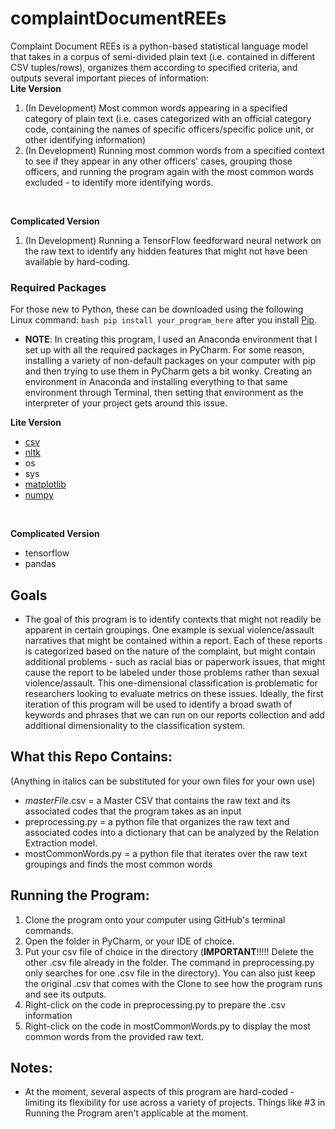 # complaintDocumentREEs

Complaint Document REEs is a python-based statistical language model that takes in a corpus of semi-divided plain text (i.e. contained in different CSV tuples/rows), organizes them according to specified criteria, and outputs several important pieces of information: <br>
__Lite Version__ 
1. (In Development) Most common words appearing in a specified category of plain text (i.e. cases categorized with an official category code, containing the names of specific officers/specific police unit, or other identifying information)
2. (In Development) Running most common words from a specified context to see if they appear in any other officers' cases, grouping those officers, and running the program again with the most common words excluded - to identify more identifying words. 
<br>

__Complicated Version__ 
1. (In Development) Running a TensorFlow feedforward neural network on the raw text to identify any hidden features that might not have been available by hard-coding. 

### Required Packages
  For those new to Python, these can be downloaded using the following Linux command: ```bash pip install your_program_here``` after you install [Pip](https://pip.pypa.io/en/stable/). 

- __NOTE__: In creating this program, I used an Anaconda environment that I set up with all the required packages in PyCharm. For some reason, installing a variety of non-default packages on your computer with pip and then trying to use them in PyCharm gets a bit wonky. Creating an environment in Anaconda and installing everything to that same environment through Terminal, then setting that environment as the interpreter of your project gets around this issue. 
  
__Lite Version__ <br>
- [csv](https://docs.python.org/3/library/csv.html)
- [nltk](https://www.nltk.org/)
- os
- sys
- [matplotlib](https://matplotlib.org/)
- [numpy](https://docs.scipy.org/doc/)
<br>

__Complicated Version__ <br>
- tensorflow
- pandas

## Goals
- The goal of this program is to identify contexts that might not readily be apparent in certain groupings. One example is sexual violence/assault narratives that might be contained within a report. Each of these reports is categorized based on the nature of the complaint, but might contain additional problems - such as racial bias or paperwork issues, that might cause the report to be labeled under those problems rather than sexual violence/assault. This one-dimensional classification is problematic for researchers looking to evaluate metrics on these issues. Ideally, the first iteration of this program will be used to identify a broad swath of keywords and phrases that we can run on our reports collection and add additional dimensionality to the classification system. 

## What this Repo Contains: 
(Anything in italics can be substituted for your own files for your own use)<br>
- *masterFile*.csv = a Master CSV that contains the raw text and its associated codes that the program takes as an input
- preprocessing.py = a python file that organizes the raw text and associated codes into a dictionary that can be analyzed by the Relation Extraction model. 
- mostCommonWords.py = a python file that iterates over the raw text groupings and finds the most common words

## Running the Program:
1. Clone the program onto your computer using GitHub's terminal commands. 
2. Open the folder in PyCharm, or your IDE of choice. 
3. Put your csv file of choice in the directory (__IMPORTANT__!!!!! Delete the other .csv file already in the folder. The command in preprocessing.py only searches for one .csv file in the directory). You can also just keep the original .csv that comes with the Clone to see how the program runs and see its outputs. 
4. Right-click on the code in preprocessing.py to prepare the .csv information 
5. Right-click on the code in mostCommonWords.py to display the most common words from the provided raw text. 

## Notes:
- At the moment, several aspects of this program are hard-coded - limiting its flexibility for use across a variety of projects. Things like #3 in Running the Program aren't applicable at the moment. 
